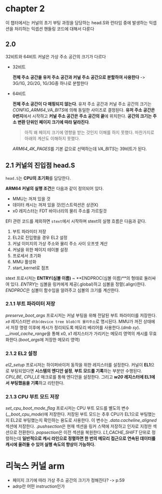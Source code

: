 ​                                                                     

# chapter 2

이 챕터에서는 커널의 초기 부팅 과정을 담당하는 head.S와 런타임 중에 발생하는 익셉션을 처리하는 익셉션 핸들링 코드에 대해서 다룬다



## 2.0

32비트와 64비트 커널은 가상 주소 공간의 크기가 다르다

- 32비트

  **전체 주소 공간을 유저 주소 공간과 커널 주소 공간으로 분할하여 사용한다** -> 3G/1G, 2G/2G, 1G/3G중 하나로 분할한다

- 64비트

  **전체 주소 공간이 다 매핑되지 않는다**. 유저 주소 공간과 커널 주소 공간의 크기는 *CONFIG_ARM64_VA_BITS*에 의해 동일한 사이즈로 결정된다. **유저 주소 공간은 0번지**에서 시작하고 **커널 주소 공간은 주소 공간의 끝**에 위치한다. **공간의 크기는 주소 변환 단위인 페이지 크기에 따라 달라진다**.

  > 아직 왜 페이지 크기에 영향을 받는 것인지 이해를 하지 못했다. 마찬가지로 아래의 계산도 이해하지 못했다.

  *ARM64_4K_PAGES*를 기본 값으로 선택하는데 *VA_BITS*는 39비트가 된다.



## 2.1 커널의 진입점 head.S

`head.S`는 **CPU의 초기화**를 담당한다.

**ARM64 커널의 실행 조건**은 다음과 같이 정의되어 있다.

- MMU는 꺼져 있을 것
- 데이터 캐시는 꺼져 있을 것(인스트럭션은 상관X)
- x0 레지스터는 FDT 바이너리의 물리 주소를 가르킬것

EFI 관련 코드를 제외하면 `stext`에서 시작하며 stext의 실행 흐름은 다음과 같다.

1. 부트 파라미터 저장
2. EL2로 진입했을 경우 EL2 설정
3. 커널 이미지의 가상 주소와 물리 주소 사이 오프셋 계산
4. 커널을 위한 페이지 테이블 설정
5. 프로세서 초기화
6. MMU 활성화
7. start_kernel로 점프

stext 프로시저는 **ENTRY(심볼 이름)** ~ **ENDPROC(심볼 이름)**의 형태로 둘러싸여 있다. *ENTRY*는 심볼을 링커에게 제공(.global)하고 심볼을 정렬(.align)한다. *ENDPROC*은 심볼이 함수임을 알려주고 심볼의 크기를 계산한다.

### 2.1.1 부트 파라미터 저장

*preserve_boot_args* 프로시저는 커널 부팅을 위해 전달된 부트 파라미터를 저장한다. *`x0`* 레지스터만 `dtb(device tree blob)의 물리주소`로 명시된다. MMU가 꺼진 상태에서 저장 명령 이후에 캐시가 정리되도록 메모리 베리어를 사용한다.(*dmb sy*). *__inval_cache_range*을 통해 x0, x1 레지스터가 가리키는 메모리 영역의 캐시를 무효화한다.(*boot_args*에 저장한 메모리 영역)

### 2.1.2 EL2 설정

*el2_setup* 프로시저는 하이퍼바이저 동작을 위한 레지스터를 설정한다. 커널이 **EL1**으로 부팅되었다면 **시스템의 엔디안 설정**, **부트 모드를 기록**하는 부분만 수행된다. *CPU_BE*, *CPU_LE* 매크로를 통해 엔디안을 설정한다. 그리고 ***w20* 레지스터에 EL1에서 부팅했음을 기록**하고 리턴한다.

### 2.1.3 CPU 부트 모드 저장

*set_cpu_boot_mode_flag* 프로시저는 CPU 부트 모드를 별도의 변수(*__boot_cpu_mode*)에 저장한다. 저장된 부트 모드는 추후 CPU가 EL1으로 부팅했는지 EL2로 부팅했는지 확인하는 용도로 사용한다. 이 변수는 *.data.cacheline_aligned* 섹션에 저장한다. *.pushsection*은 현재 섹션을 링커 스택에 저장하고 인자로 지정한 섹션으로 전환한다. *popsection*은 이전 섹션을 복원한다. *L1_CACHE_SHIFT* 단위로 정렬하는데 **일반적으로 캐시 라인으로 정렬하면 한 번의 메모리 접근으로 연속된 데이터를 캐시에 올려둘 수 있어 실행 속도의 향상이 가능하다.**











# 리눅스 커널 arm

- 페이지 크기에 따라 가상 주소 공간의 크기가 정해진다? -> p.59
- adrp란 어떤 instruction인가

